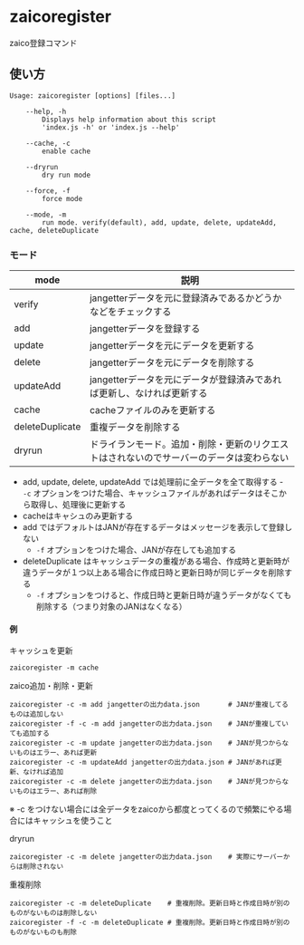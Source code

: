 # zaicoregister

zaico登録コマンド

## 使い方

```
Usage: zaicoregister [options] [files...]

	--help, -h
		Displays help information about this script
		'index.js -h' or 'index.js --help'

	--cache, -c
		enable cache

	--dryrun
		dry run mode

	--force, -f
		force mode

	--mode, -m
		run mode. verify(default), add, update, delete, updateAdd, cache, deleteDuplicate

```

### モード

| mode | 説明 |
| ---- | ---- |
| verify    | jangetterデータを元に登録済みであるかどうかなどをチェックする |
| add       | jangetterデータを登録する |
| update    | jangetterデータを元にデータを更新する |
| delete    | jangetterデータを元にデータを削除する |
| updateAdd | jangetterデータを元にデータが登録済みであれば更新し、なければ更新する |
| cache     | cacheファイルのみを更新する |
| deleteDuplicate | 重複データを削除する |
| dryrun    | ドライランモード。追加・削除・更新のリクエストはされないのでサーバーのデータは変わらない |

- add, update, delete, updateAdd では処理前に全データを全て取得する
  -　```-c``` オプションをつけた場合、キャッシュファイルがあればデータはそこから取得し、処理後に更新する
- cacheはキャシュのみ更新する
- add ではデフォルトはJANが存在するデータはメッセージを表示して登録しない
  - ```-f``` オプションをつけた場合、JANが存在しても追加する
- deleteDuplicate はキャッシュデータの重複がある場合、作成時と更新時が違うデータが１つ以上ある場合に作成日時と更新日時が同じデータを削除する
  - ```-f``` オプションをつけると、作成日時と更新日時が違うデータがなくても削除する（つまり対象のJANはなくなる）


#### 例

キャッシュを更新

```
zaicoregister -m cache
```

zaico追加・削除・更新

```
zaicoregister -c -m add jangetterの出力data.json       # JANが重複してるものは追加しない
zaicoregister -f -c -m add jangetterの出力data.json    # JANが重複していても追加する
zaicoregister -c -m update jangetterの出力data.json    # JANが見つからないものはエラー、あれば更新
zaicoregister -c -m updateAdd jangetterの出力data.json # JANがあれば更新、なければ追加
zaicoregister -c -m delete jangetterの出力data.json    # JANが見つからないものはエラー、あれば削除
```

※ -c をつけない場合には全データをzaicoから都度とってくるので頻繁にやる場合にはキャッシュを使うこと

dryrun

```
zaicoregister -c -m delete jangetterの出力data.json    # 実際にサーバーからは削除されない
```

重複削除

```
zaicoregister -c -m deleteDuplicate    # 重複削除。更新日時と作成日時が別のものがないものは削除しない
zaicoregister -f -c -m deleteDuplicate # 重複削除。更新日時と作成日時が別のものがないものも削除
```

